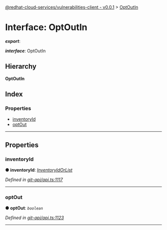 [@redhat-cloud-services/vulnerabilities-client - v0.0.1](../README.md) > [OptOutIn](../interfaces/optoutin.md)

# Interface: OptOutIn

*__export__*: 

*__interface__*: OptOutIn

## Hierarchy

**OptOutIn**

## Index

### Properties

* [inventoryId](optoutin.md#inventoryid)
* [optOut](optoutin.md#optout)

---

## Properties

<a id="inventoryid"></a>

###  inventoryId

**● inventoryId**: *[InventoryIdOrList](inventoryidorlist.md)*

*Defined in [git-api/api.ts:1117](https://github.com/RedHatInsights/javascript-clients/blob/master/packages/vulnerabilities/git-api/api.ts#L1117)*

___
<a id="optout"></a>

###  optOut

**● optOut**: *`boolean`*

*Defined in [git-api/api.ts:1123](https://github.com/RedHatInsights/javascript-clients/blob/master/packages/vulnerabilities/git-api/api.ts#L1123)*

___

